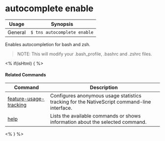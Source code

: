 autocomplete enable
==========

Usage | Synopsis
------|-------
General | `$ tns autocomplete enable`


Enables autocompletion for bash and zsh.

> NOTE: This will modify your .bash_profile, .bashrc and .zshrc files.

<% if(isHtml) { %> 

#### Related Commands

Command | Description
----------|----------
[feature-usage-tracking](feature-usage-tracking.html) | Configures anonymous usage statistics tracking for the NativeScript command-line interface.
[help](help.html) | Lists the available commands or shows information about the selected command.
<% } %>